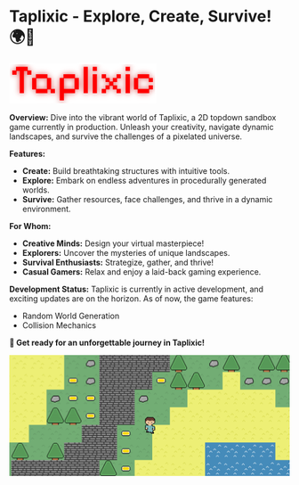 # Taplixic - Explore, Create, Survive! 🌍🔨

![Taplixic Logo](logo.png)

**Overview:**
Dive into the vibrant world of Taplixic, a 2D topdown sandbox game currently in production. Unleash your creativity, navigate dynamic landscapes, and survive the challenges of a pixelated universe.

**Features:**
- **Create:** Build breathtaking structures with intuitive tools.
- **Explore:** Embark on endless adventures in procedurally generated worlds.
- **Survive:** Gather resources, face challenges, and thrive in a dynamic environment.

**For Whom:**
- **Creative Minds:** Design your virtual masterpiece!
- **Explorers:** Uncover the mysteries of unique landscapes.
- **Survival Enthusiasts:** Strategize, gather, and thrive!
- **Casual Gamers:** Relax and enjoy a laid-back gaming experience.

**Development Status:**
Taplixic is currently in active development, and exciting updates are on the horizon. As of now, the game features:
- Random World Generation
- Collision Mechanics

**🚀 Get ready for an unforgettable journey in Taplixic!**

![Taplixic Screenshot](screenshot.png)
